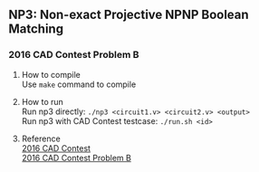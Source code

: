 ## NP3: Non-exact Projective NPNP Boolean Matching
### 2016 CAD Contest Problem B

1. How to compile  
   Use `make` command to compile  

2. How to run  
   Run np3 directly: `./np3 <circuit1.v> <circuit2.v> <output>`  
   Run np3 with CAD Contest testcase: `./run.sh <id>`  

3. Reference  
[2016 CAD Contest](http://cad-contest-2016.el.cycu.edu.tw/CAD-contest-at-ICCAD2016/index.html)  
[2016 CAD Contest Problem B](http://cad-contest-2016.el.cycu.edu.tw/Problem_B/default.html)
